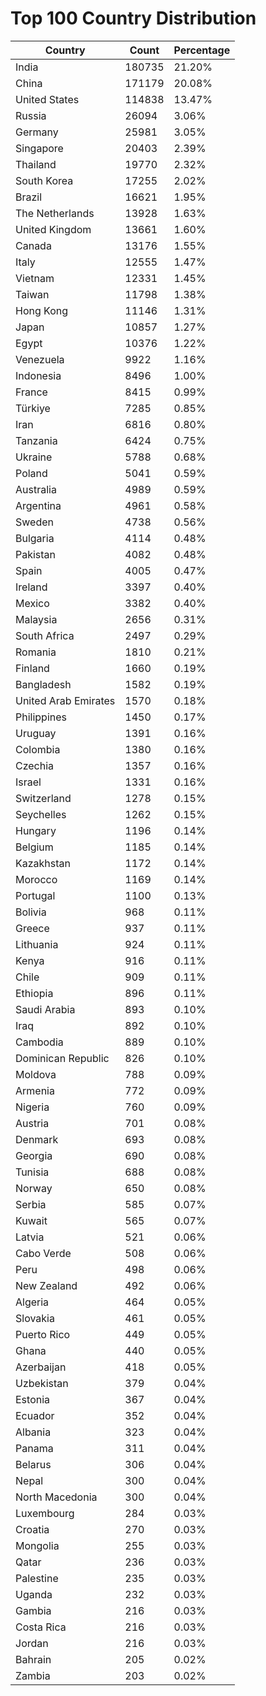 # Top 100 Country Distribution
| Country | Count | Percentage |
|----|----|----|
| India | 180735 | 21.20% |
| China | 171179 | 20.08% |
| United States | 114838 | 13.47% |
| Russia | 26094 | 3.06% |
| Germany | 25981 | 3.05% |
| Singapore | 20403 | 2.39% |
| Thailand | 19770 | 2.32% |
| South Korea | 17255 | 2.02% |
| Brazil | 16621 | 1.95% |
| The Netherlands | 13928 | 1.63% |
| United Kingdom | 13661 | 1.60% |
| Canada | 13176 | 1.55% |
| Italy | 12555 | 1.47% |
| Vietnam | 12331 | 1.45% |
| Taiwan | 11798 | 1.38% |
| Hong Kong | 11146 | 1.31% |
| Japan | 10857 | 1.27% |
| Egypt | 10376 | 1.22% |
| Venezuela | 9922 | 1.16% |
| Indonesia | 8496 | 1.00% |
| France | 8415 | 0.99% |
| Türkiye | 7285 | 0.85% |
| Iran | 6816 | 0.80% |
| Tanzania | 6424 | 0.75% |
| Ukraine | 5788 | 0.68% |
| Poland | 5041 | 0.59% |
| Australia | 4989 | 0.59% |
| Argentina | 4961 | 0.58% |
| Sweden | 4738 | 0.56% |
| Bulgaria | 4114 | 0.48% |
| Pakistan | 4082 | 0.48% |
| Spain | 4005 | 0.47% |
| Ireland | 3397 | 0.40% |
| Mexico | 3382 | 0.40% |
| Malaysia | 2656 | 0.31% |
| South Africa | 2497 | 0.29% |
| Romania | 1810 | 0.21% |
| Finland | 1660 | 0.19% |
| Bangladesh | 1582 | 0.19% |
| United Arab Emirates | 1570 | 0.18% |
| Philippines | 1450 | 0.17% |
| Uruguay | 1391 | 0.16% |
| Colombia | 1380 | 0.16% |
| Czechia | 1357 | 0.16% |
| Israel | 1331 | 0.16% |
| Switzerland | 1278 | 0.15% |
| Seychelles | 1262 | 0.15% |
| Hungary | 1196 | 0.14% |
| Belgium | 1185 | 0.14% |
| Kazakhstan | 1172 | 0.14% |
| Morocco | 1169 | 0.14% |
| Portugal | 1100 | 0.13% |
| Bolivia | 968 | 0.11% |
| Greece | 937 | 0.11% |
| Lithuania | 924 | 0.11% |
| Kenya | 916 | 0.11% |
| Chile | 909 | 0.11% |
| Ethiopia | 896 | 0.11% |
| Saudi Arabia | 893 | 0.10% |
| Iraq | 892 | 0.10% |
| Cambodia | 889 | 0.10% |
| Dominican Republic | 826 | 0.10% |
| Moldova | 788 | 0.09% |
| Armenia | 772 | 0.09% |
| Nigeria | 760 | 0.09% |
| Austria | 701 | 0.08% |
| Denmark | 693 | 0.08% |
| Georgia | 690 | 0.08% |
| Tunisia | 688 | 0.08% |
| Norway | 650 | 0.08% |
| Serbia | 585 | 0.07% |
| Kuwait | 565 | 0.07% |
| Latvia | 521 | 0.06% |
| Cabo Verde | 508 | 0.06% |
| Peru | 498 | 0.06% |
| New Zealand | 492 | 0.06% |
| Algeria | 464 | 0.05% |
| Slovakia | 461 | 0.05% |
| Puerto Rico | 449 | 0.05% |
| Ghana | 440 | 0.05% |
| Azerbaijan | 418 | 0.05% |
| Uzbekistan | 379 | 0.04% |
| Estonia | 367 | 0.04% |
| Ecuador | 352 | 0.04% |
| Albania | 323 | 0.04% |
| Panama | 311 | 0.04% |
| Belarus | 306 | 0.04% |
| Nepal | 300 | 0.04% |
| North Macedonia | 300 | 0.04% |
| Luxembourg | 284 | 0.03% |
| Croatia | 270 | 0.03% |
| Mongolia | 255 | 0.03% |
| Qatar | 236 | 0.03% |
| Palestine | 235 | 0.03% |
| Uganda | 232 | 0.03% |
| Gambia | 216 | 0.03% |
| Costa Rica | 216 | 0.03% |
| Jordan | 216 | 0.03% |
| Bahrain | 205 | 0.02% |
| Zambia | 203 | 0.02% |
